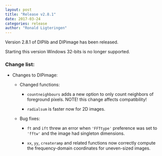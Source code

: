 ```yaml
---
layout: post
title: "Release v2.8.1"
date: 2017-03-24
categories: release
author: "Ronald Ligteringen"
---
```


Version 2.8.1 of DIPlib and DIPimage has been released.

Starting this version Windows 32-bits is no longer supported.

<h3>Change list:</h3>

- Changes to DIPimage:

    - Changed functions:

        - `countneighbours` adds a new option to only count neighbors of foreground pixels.
        NOTE! this change affects compatibility!

        - `radialsum` is faster now for 2D images.

    - Bug fixes:

        - `ft` and `ift` threw an error when `'FFTtype'` preference was set to `'fftw'` and the image had
        singleton dimensions.

        - `xx`, `yy`, `createramp` and related functions now correctly compute the frequency-domain coordinates
        for uneven-sized images.

